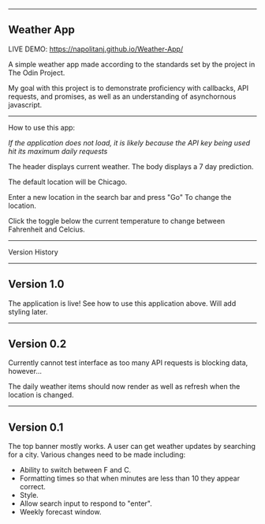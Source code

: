 -----------
Weather App
-----------

LIVE DEMO: https://napolitanj.github.io/Weather-App/

A simple weather app made according to the standards set by the project in The Odin Project.

My goal with this project is to demonstrate proficiency with callbacks, API requests, and promises, as well as an understanding of asynchornous javascript.

--------------------
How to use this app:

*If the application does not load, it is likely because the API key being used hit its maximum daily requests*

The header displays current weather. The body displays a 7 day prediction.

The default location will be Chicago.

Enter a new location in the search bar and press "Go" To change the location.

Click the toggle below the current temperature to change between Fahrenheit and Celcius.

---------------
Version History


-----------
Version 1.0
-----------

The application is live! See how to use this application above. Will add styling later.

-----------
Version 0.2
-----------

Currently cannot test interface as too many API requests is blocking data, however...

The daily weather items should now render as well as refresh when the location is changed.

-----------
Version 0.1
-----------

The top banner mostly works. A user can get weather updates by searching for a city. Various changes need to be made including:

- Ability to switch between F and C.
- Formatting times so that when minutes are less than 10 they appear correct.
- Style.
- Allow search input to respond to "enter".
- Weekly forecast window.